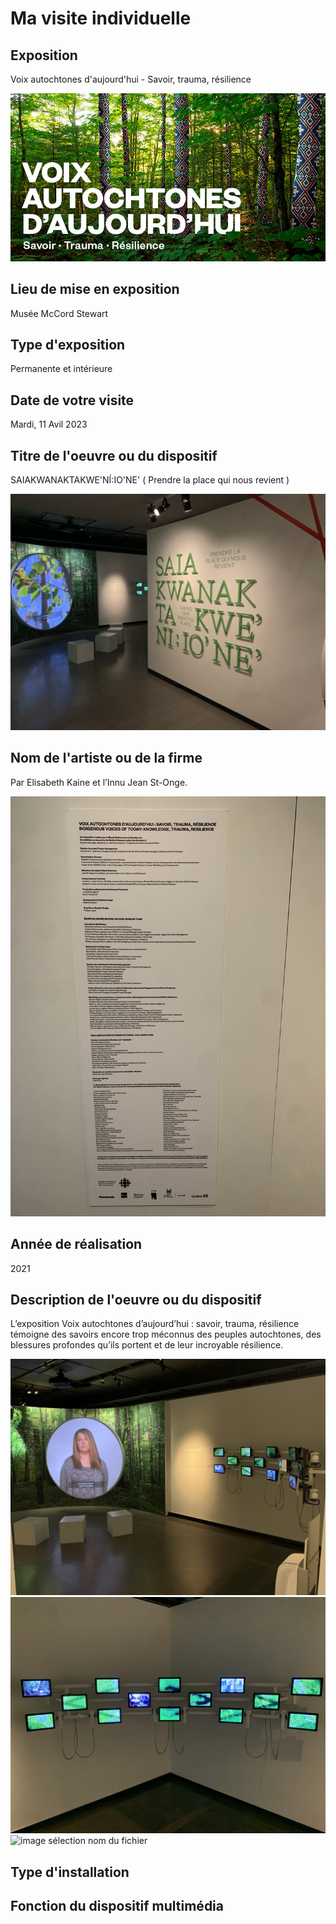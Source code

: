 # **Ma visite individuelle**

## Exposition
Voix autochtones d'aujourd'hui - Savoir, trauma, résilience

![image sélection nom du fichier](media/vi_affiche_01.jpg)

## Lieu de mise en exposition
Musée McCord Stewart

## Type d'exposition
Permanente et intérieure

## Date de votre visite
Mardi, 11 Avil 2023

## Titre de l'oeuvre ou du dispositif
SAIAKWANAKTAKWE'NÍ:IO'NE' ( Prendre la place qui nous revient )

![image sélection nom du fichier](media/vi_global_02.png)


## Nom de l'artiste ou de la firme
Par Elisabeth Kaine et l’Innu Jean St-Onge.

![image sélection nom du fichier](media/vi_cartel_01.png)

## Année de réalisation
2021

## Description de l'oeuvre ou du dispositif
L’exposition Voix autochtones d’aujourd’hui : savoir, trauma, résilience témoigne des savoirs encore trop méconnus des peuples autochtones, des blessures profondes qu’ils portent et de leur incroyable résilience.

![image sélection nom du fichier](media/vi_global_04.png)
![image sélection nom du fichier](media/vi_global_01.png)
![image sélection nom du fichier]()

## Type d'installation

## Fonction du dispositif multimédia
